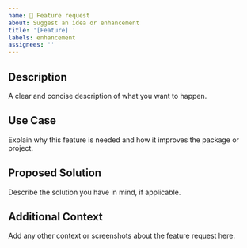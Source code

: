 ```yaml
---
name: 🚀 Feature request
about: Suggest an idea or enhancement
title: '[Feature] '
labels: enhancement
assignees: ''
---
```


## Description

A clear and concise description of what you want to happen.

## Use Case

Explain why this feature is needed and how it improves the package or project.

## Proposed Solution

Describe the solution you have in mind, if applicable.

## Additional Context

Add any other context or screenshots about the feature request here.
